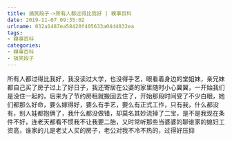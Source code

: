 ```yaml
---
title: 搞笑段子->所有人都过得比我好 | 糗事百科
date: 2019-11-07 09:35:02
urlname: 032a1487ea58420f405633a04d4832ea
tags: 
- 糗事百科
categories:
- 糗事百科
- 搞笑段子
---
```

所有人都过得比我好，我没读过大学，也没得手艺，眼看着身边的堂姐妹，亲兄妹都自己买了房子过上了好日子，我还寄居在公婆的家里随时小心翼翼，一开始我们是没住一起的，后来为了节约房租就搬回去住了，开始那段时间受了不少白眼，她们都那么好命，要么嫁得好，要么有手艺，要么有正式工作，只有我，什么都没有，别人娃都抱俩了，我什么都没做错，却莫名其妙流掉了二宝，是不是我现在条件不好，连老天都看不惯我不让我要二胎，又时常听那些当婆婆的聊谁家的媳妇工资高，谁家的儿是老丈人买的房子，老公对我不冷不热的，过得好压抑


